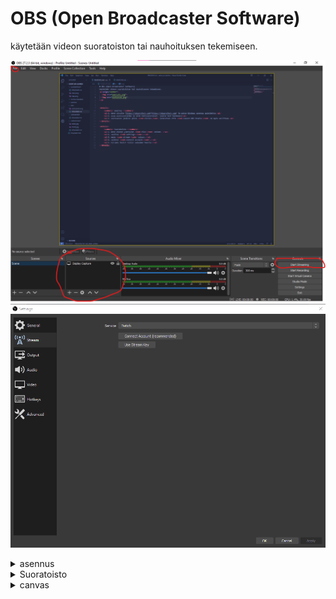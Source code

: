 # OBS (Open Broadcaster Software)
käytetään videon suoratoiston tai nauhoituksen tekemiseen.
<p align="center">
  <img src="paaruutu.png">
  <img src="asetukset.png">
</p>


<details>
    <summary> asennus </summary>
    <ul>1. mene sivulle [https://obsproject.com](https://obsproject.com) ja paina Windows asennus painiketta.</ul>
    <ul>2. avaa asennusohjelma ja pidä oletusasetukset. (paina next kaikkeen)</ul>
    <ul>3. asennuksen jälkeen paina <code>finish</code> varmistaen että <code>Launch OBS Studio</code> on myös valittuna.</ul>
</details>

<details>
    <summary> Suoratoisto </summary>
    <ul>1. mene oikean yläreunan <code>file</code> osioon. </ul>
    <ul>2. valitse <code>settings</code>.</ul>
    <ul>3. mene <code>stream</code> osioon.</ul>
    <ul>4. valitse <code>connect account</code>.</ul>
    <ul>5. kirjadu twitch tiliin selaimen kautta.</ul>
    <ul>6. mene takaisin pääruutuun ja paina start streaming.</ul>
</details>

<details>
    <summary> canvas </summary>
    <ul>1. mene oikean alareunan <code>sources</code> osioon.</ul>
    <ul>2. lisää <code>+</code> painikkeesta <code>display capture</code>.</ul>
    <ul>3. valitse <code>create new</code> ja capture methodiksi automatic.</ul>
    <ul>4. paina ok. </ul>
    <ul>5. voit samaan tyyliin lisätä muita lähteitä esim <a href="../kamera/README.md">kameran.</a></ul>
</details>